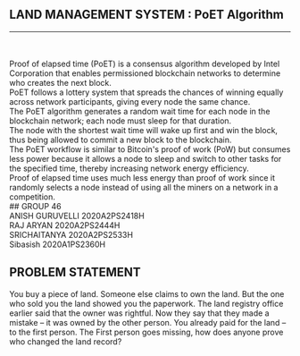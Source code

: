 ## LAND MANAGEMENT SYSTEM : PoET Algorithm
<hr>
<br/>
<br/>
Proof of elapsed time (PoET) is a consensus algorithm developed by Intel Corporation that enables permissioned blockchain networks to determine who creates the next block.
<br/>
PoET follows a lottery system that spreads the chances of winning equally across network participants, giving every node the same chance.
<br/>
The PoET algorithm generates a random wait time for each node in the blockchain network; each node must sleep for that duration.
<br/>
The node with the shortest wait time will wake up first and win the block, thus being allowed to commit a new block to the blockchain.
<br/>
The PoET workflow is similar to Bitcoin's proof of work (PoW) but consumes less power because it allows a node to sleep and switch to other tasks for the specified time, thereby increasing network energy efficiency.
<br/>
Proof of elapsed time uses much less energy than proof of work since it randomly selects a node instead of using all the miners on a network in a competition.


<br/>
## GROUP 46
<br/>
ANISH GURUVELLI 2020A2PS2418H
<br/>
RAJ ARYAN 2020A2PS2444H
<br/>
SRICHAITANYA 2020A2PS2533H
<br/>
Sibasish 2020A1PS2360H
<br/>

## PROBLEM STATEMENT

You buy a piece of land. Someone else claims to own the land. But the one who sold you the land
showed you the paperwork. The land registry office earlier said that the owner was rightful. Now
they say that they made a mistake – it was owned by the other person. You already paid for the
land – to the first person. The First person goes missing, how does anyone prove who changed
the land record?